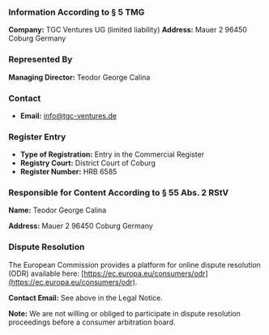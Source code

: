 ### Information According to § 5 TMG

**Company:**
TGC Ventures UG (limited liability)
**Address:**
Mauer 2
96450 Coburg
Germany

### Represented By
**Managing Director:**
Teodor George Calina

### Contact
- **Email:** [info@tgc-ventures.de](mailto:info@tgc-ventures.de)

### Register Entry
- **Type of Registration:** Entry in the Commercial Register
- **Registry Court:** District Court of Coburg
- **Register Number:** HRB 6585

### Responsible for Content According to § 55 Abs. 2 RStV
**Name:**
Teodor George Calina

**Address:**
Mauer 2
96450 Coburg
Germany

### Dispute Resolution
The European Commission provides a platform for online dispute resolution (ODR) available here: [https://ec.europa.eu/consumers/odr](https://ec.europa.eu/consumers/odr).

**Contact Email:** See above in the Legal Notice.

**Note:** We are not willing or obliged to participate in dispute resolution proceedings before a consumer arbitration board.

